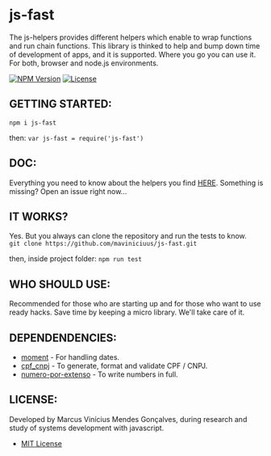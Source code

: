# js-fast
The js-helpers provides different helpers which enable to wrap functions and run chain functions.
This library is thinked to help and bump down time of development of apps, and it is supported.
Where you go you can use it. For both,  browser and node.js environments.

[![NPM Version](http://img.shields.io/npm/v/js-fast.svg?style=flat)](https://www.npmjs.org/package/js-fast)
[![License](https://img.shields.io/npm/l/funcs-js.svg?style=flat)](https://github.com/maviniciuus/js-fast/blob/master/LICENSE)

## GETTING STARTED:
`npm i js-fast`  
  
then:
`var js-fast = require('js-fast')`

## DOC:
Everything you need to know about the helpers you find [HERE](https://github.com/maviniciuus/js-helpers/blob/master/doc/DOC.md). Something is missing? Open an issue right now...

## IT WORKS?
Yes. But you always can clone the repository and run the tests to know.  
`git clone https://github.com/maviniciuus/js-fast.git`  
  
then, inside project folder:
`npm run test`

## WHO SHOULD USE:
Recommended for those who are starting up and for those who want to use ready hacks. Save time by keeping a micro library. We'll take care of it.

## DEPENDENDENCIES:
- [moment](https://github.com/moment/moment) - For handling dates.
- [cpf_cnpj](https://github.com/fnando/cpf_cnpj) - To generate, format and validate CPF / CNPJ.
- [numero-por-extenso](https://github.com/LenonBordini/numero-por-extenso) - To write numbers in full.

## LICENSE:
Developed by Marcus Vinícius Mendes Gonçalves, during research and study of systems development with javascript.
- [MIT License](https://github.com/maviniciuus/js-helpers/blob/master/LICENSE.md)

